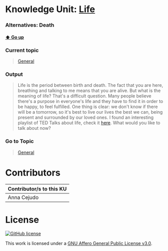 # Knowledge Unit: [Life](../../knowledge_units/general/life.md)
### Alternatives:   Death 
#### [:arrow_up: Go up](../../topics/general.md)
### Current topic
> [General](../../topics/general.md)
### Output
> Life is the period between birth and death. The fact that you are here, breathing and talking to me means that you are alive. But what is the meaning of life? That&#039;s a difficult question. Many people believe there&#039;s a purpose in everyone&#039;s life and they have to find it in order to be happy, to feel fulfilled. One thing is clear: we don&#039;t know if there will be a tomorrow, so it&#039;s best to live our lives the best we can, being present and surrounded by our loved ones. I found an interesting playlist of TED Talks about life, check it [here](https://www.ted.com/playlists/246/life_is_beautiful). What would you like to talk about now?
### Go to Topic
> [General](../../topics/general.md)


# Contributors

| Contributor/s to this KU |
| - | 
| Anna Cejudo |

# License
[![GitHub license](https://img.shields.io/github/license/inbrainz/cerebro)](https://github.com/inbrainz/cerebro/blob/master/LICENSE)

This work is licensed under a [GNU Affero General Public License v3.0](https://www.gnu.org/licenses/agpl-3.0.txt).